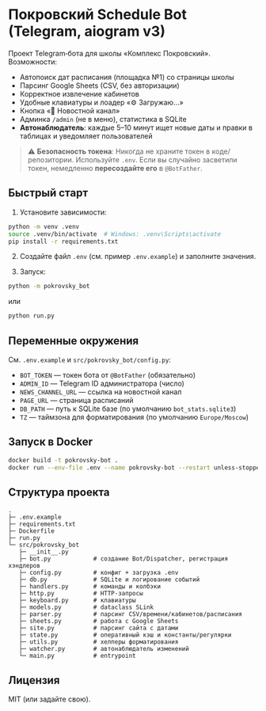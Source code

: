 # Покровский Schedule Bot (Telegram, aiogram v3)

Проект Telegram‑бота для школы «Комплекс Покровский». Возможности:

- Автопоиск дат расписания (площадка №1) со страницы школы
- Парсинг Google Sheets (CSV, без авторизации)
- Корректное извлечение кабинетов
- Удобные клавиатуры и лоадер «⚙️ Загружаю…»
- Кнопка «🔔 Новостной канал»
- Админка `/admin` (не в меню), статистика в SQLite
- **Автонаблюдатель**: каждые 5–10 минут ищет новые даты и правки в таблицах и уведомляет пользователей

> ⚠️ **Безопасность токена**: Никогда не храните токен в коде/репозитории. Используйте `.env`.
> Если вы случайно засветили токен, немедленно **пересоздайте его** в `@BotFather`.

## Быстрый старт

1) Установите зависимости:

```bash
python -m venv .venv
source .venv/bin/activate  # Windows: .venv\Scripts\activate
pip install -r requirements.txt
```

2) Создайте файл `.env` (см. пример `.env.example`) и заполните значения.

3) Запуск:

```bash
python -m pokrovsky_bot
```

или

```bash
python run.py
```

## Переменные окружения

См. `.env.example` и `src/pokrovsky_bot/config.py`:

- `BOT_TOKEN` — токен бота от `@BotFather` (обязательно)
- `ADMIN_ID` — Telegram ID администратора (число)
- `NEWS_CHANNEL_URL` — ссылка на новостной канал
- `PAGE_URL` — страница расписаний
- `DB_PATH` — путь к SQLite базе (по умолчанию `bot_stats.sqlite3`)
- `TZ` — таймзона для форматирования (по умолчанию `Europe/Moscow`)

## Запуск в Docker

```bash
docker build -t pokrovsky-bot .
docker run --env-file .env --name pokrovsky-bot --restart unless-stopped pokrovsky-bot
```

## Структура проекта

```
.
├─ .env.example
├─ requirements.txt
├─ Dockerfile
├─ run.py
└─ src/pokrovsky_bot
   ├─ __init__.py
   ├─ bot.py            # создание Bot/Dispatcher, регистрация хэндлеров
   ├─ config.py         # конфиг + загрузка .env
   ├─ db.py             # SQLite и логирование событий
   ├─ handlers.py       # команды и колбэки
   ├─ http.py           # HTTP-запросы
   ├─ keyboard.py       # клавиатуры
   ├─ models.py         # dataclass SLink
   ├─ parser.py         # парсинг CSV/времени/кабинетов/расписания
   ├─ sheets.py         # работа с Google Sheets
   ├─ site.py           # парсинг сайта с датами
   ├─ state.py          # оперативный кэш и константы/регулярки
   ├─ utils.py          # хелперы форматирования
   ├─ watcher.py        # автонаблюдатель изменений
   └─ main.py           # entrypoint
```

## Лицензия

MIT (или задайте свою).
